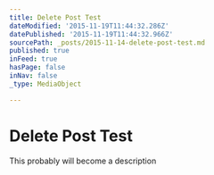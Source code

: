 ```yaml
---
title: Delete Post Test
dateModified: '2015-11-19T11:44:32.286Z'
datePublished: '2015-11-19T11:44:32.966Z'
sourcePath: _posts/2015-11-14-delete-post-test.md
published: true
inFeed: true
hasPage: false
inNav: false
_type: MediaObject

---
```

# Delete Post Test

This probably will become a description